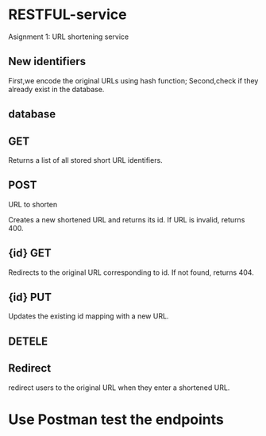 # RESTFUL-service
Asignment 1: URL shortening service

## New identifiers
First,we encode the original URLs using hash function;
Second,check if they already exist in the database.

## database 


## GET
Returns a list of all stored short URL identifiers.

## POST

 URL to shorten 

Creates a new shortened URL and returns its id. If URL is invalid, returns 400.
## {id} GET

Redirects to the original URL corresponding to id. If not found, returns 404.

## {id} PUT
Updates the existing id mapping with a new URL.

## DETELE

## Redirect
redirect users to the original URL when they enter a shortened URL.

# Use Postman test the endpoints 
